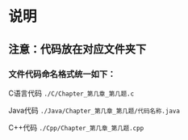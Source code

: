 # 说明

## 注意：代码放在对应文件夹下

### 文件代码命名格式统一如下：

C语言代码 `./C/Chapter_第几章_第几题.c`

Java代码 `./Java/Chapter_第几章_第几题/代码名称.java`

C++代码 `./Cpp/Chapter_第几章_第几题.cpp`